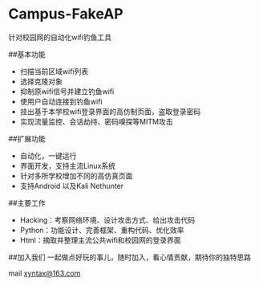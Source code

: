 # Campus-FakeAP
针对校园网的自动化wifi钓鱼工具


##基本功能
+ 扫描当前区域wifi列表
+ 选择克隆对象
+ 抑制原wifi信号并建立钓鱼wifi
+ 使用户自动连接到钓鱼wifi
+ 挂出基于本学校wifi登录界面的高仿制页面，盗取登录密码
+ 实现流量监控、会话劫持、密码嗅探等MITM攻击  

##扩展功能
+ 自动化，一键运行
+ 界面开发，支持主流Linux系统
+ 针对多所学校增加不同的高仿真页面
+ 支持Android 以及Kali Nethunter  

##主要工作
+ Hacking：考察网络环境、设计攻击方式、给出攻击代码
+ Python：功能设计、完善框架、重构代码、优化效率
+ Html：摘取并整理主流公共wifi和校园网的登录界面  

##加入我们
一起做点好玩的事儿，随时加入，看心情贡献，期待你的独特思路  

mail xyntax@163.com
